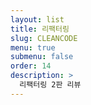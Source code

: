 ```yaml
---
layout: list
title: 리팩터링
slug: CLEANCODE
menu: true
submenu: false
order: 14
description: >
  리팩터링 2판 리뷰
---
```

